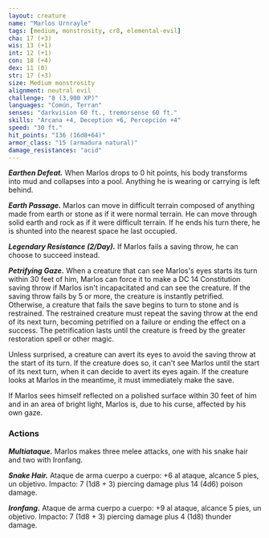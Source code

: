 ```yaml
---
layout: creature
name: "Marlos Urnrayle"
tags: [medium, monstrosity, cr8, elemental-evil]
cha: 17 (+3)
wis: 13 (+1)
int: 12 (+1)
con: 18 (+4)
dex: 11 (0)
str: 17 (+3)
size: Medium monstrosity
alignment: neutral evil
challenge: "8 (3,900 XP)"
languages: "Común, Terran"
senses: "darkvision 60 ft., tremorsense 60 ft."
skills: "Arcana +4, Deception +6, Percepción +4"
speed: "30 ft."
hit_points: "136 (16d8+64)"
armor_class: "15 (armadura natural)"
damage_resistances: "acid"
---
```


***Earthen Defeat.*** When Marlos drops to 0 hit points, his body transforms into mud and collapses into a pool. Anything he is wearing or carrying is left behind.

***Earth Passage.*** Marlos can move in difficult terrain composed of anything made from earth or stone as if it were normal terrain. He can move through solid earth and rock as if it were difficult terrain. If he ends his turn there, he is shunted into the nearest space he last occupied.

***Legendary Resistance (2/Day).*** If Marlos fails a saving throw, he can choose to succeed instead.

***Petrifying Gaze.*** When a creature that can see Marlos's eyes starts its turn within 30 feet of him, Marlos can force it to make a DC 14 Constitution saving throw if Marlos isn't incapacitated and can see the creature. If the saving throw fails by 5 or more, the creature is instantly petrified. Otherwise, a creature that fails the save begins to turn to stone and is restrained. The restrained creature must repeat the saving throw at the end of its next turn, becoming petrified on a failure or ending the effect on a success. The petrification lasts until the creature is freed by the greater restoration spell or other magic.

Unless surprised, a creature can avert its eyes to avoid the saving throw at the start of its turn. If the creature does so, it can't see Marlos until the start of its next turn, when it can decide to avert its eyes again. If the creature looks at Marlos in the meantime, it must immediately make the save.

If Marlos sees himself reflected on a polished surface within 30 feet of him and in an area of bright light, Marlos is, due to his curse, affected by his own gaze.

### Actions

***Multiataque.*** Marlos makes three melee attacks, one with his snake hair and two with Ironfang.

***Snake Hair.*** Ataque de arma cuerpo a cuerpo: +6 al ataque, alcance 5 pies, un objetivo. Impacto: 7 (1d8 + 3) piercing damage plus 14 (4d6) poison damage.

***Ironfang.*** Ataque de arma cuerpo a cuerpo: +9 al ataque, alcance 5 pies, un objetivo. Impacto: 7 (1d8 + 3) piercing damage plus 4 (1d8) thunder damage.